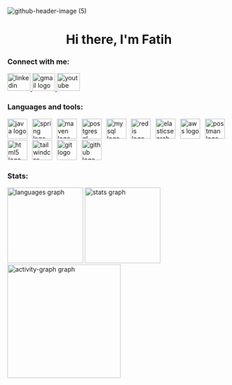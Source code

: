 ![github-header-image (5)](https://github.com/user-attachments/assets/0447dc39-a952-456e-8909-b056c676d1bb)


<h1 align="center">Hi there, I'm Fatih</h1>

<p align="center>
  
-🕐 Please don't worry if you can't see any commits these days, I'm probably watching tutorials for a few days. 

-🧑🏻‍💻 I’m currently working on backend development with **Spring Boot and related technologies such as Spring Security, JWT, and Redis**.

</p>

<h3 align="center"> </h3>

<h3 align="left">Connect with me:</h3>
<div align="left">
  <a href="https://www.linkedin.com/in/fatih-%C3%B6zkurt-93748321a/" target="_blank">
    <img src="https://raw.githubusercontent.com/maurodesouza/profile-readme-generator/master/src/assets/icons/social/linkedin/default.svg" width="52" height="40" alt="linkedin logo"  />
  </a>
  <a href="mailto:fatih.ozkurt21@gmail.com?subject=About%20giving%20you%20a%20position%20chance%20in%20our%20company%20%F0%9F%98%8A" target="_blank">
    <img src="https://raw.githubusercontent.com/maurodesouza/profile-readme-generator/master/src/assets/icons/social/gmail/default.svg" width="52" height="40" alt="gmail logo"  />
  </a>
  <a href="https://www.youtube.com/@fatihozkurt21" target="_blank">
    <img src="https://raw.githubusercontent.com/maurodesouza/profile-readme-generator/master/src/assets/icons/social/youtube/default.svg" width="52" height="40" alt="youtube logo"  />
  </a>
</div>

###

<h3 align="left">Languages and tools:</h3>
<div align="left">
  <img src="https://skillicons.dev/icons?i=java" height="45" alt="java logo"  />
  <img width="3" />
  <img src="https://skillicons.dev/icons?i=spring" height="45" alt="spring logo"  />
  <img width="3" />
  <img src="https://skillicons.dev/icons?i=maven" height="45" alt="maven logo"  />
  <img width="3" />
  <img src="https://skillicons.dev/icons?i=postgres" height="45" alt="postgresql logo"  />
  <img width="3" />
  <img src="https://skillicons.dev/icons?i=mysql" height="45" alt="mysql logo"  />
  <img width="3" />
  <img src="https://skillicons.dev/icons?i=redis" height="45" alt="redis logo"  />
  <img width="3" />
  <img src="https://skillicons.dev/icons?i=elasticsearch" height="45" alt="elasticsearch logo"  />
  <img width="3" />
  <img src="https://skillicons.dev/icons?i=aws" height="45" alt="aws logo"  />
  <img width="3" />
  <img src="https://skillicons.dev/icons?i=postman" height="45" alt="postman logo"  />
  <img width="3" />
  <img src="https://skillicons.dev/icons?i=html" height="45" alt="html5 logo"  />
  <img width="3" />
  <img src="https://skillicons.dev/icons?i=tailwind" height="45" alt="tailwindcss logo"  />
  <img width="3" />
  <img src="https://skillicons.dev/icons?i=git" height="45" alt="git logo"  />
  <img width="3" />
  <img src="https://skillicons.dev/icons?i=github" height="45" alt="github logo"  />
</div>

###

<h3 align="left">Stats:</h3>
<div align="left">
  <img src="https://github-readme-stats.vercel.app/api/top-langs?username=fatihhozkurt&locale=en&hide_title=false&layout=compact&card_width=320&langs_count=6&theme=tokyonight&hide_border=true&order=2&custom_title=Most%20Used%20Technologies" height="171" alt="languages graph"  />
  <img src="https://github-readme-stats.vercel.app/api?username=fatihhozkurt&hide_title=false&hide_rank=false&show_icons=false&include_all_commits=true&count_private=true&disable_animations=false&theme=tokyonight&locale=en&hide_border=true&order=1&custom_title=GitHub%20Stats" height="171" alt="stats graph"  />
  <img src="https://github-readme-activity-graph.vercel.app/graph?username=fatihhozkurt&radius=6&theme=tokyo-night&area=true&order=5&custom_title=Contribution%20Graph&hide_border=true&hide_title=false" height="256" alt="activity-graph graph"  />
</div>
